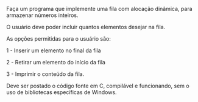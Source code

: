 Faça um programa que implemente uma fila com alocação dinâmica, para armazenar números inteiros.

O usuário deve poder incluir quantos elementos desejar na fila.

As opções permitidas para o usuário são:

1 - Inserir um elemento no final da fila

2 - Retirar um elemento do início da fila

3 - Imprimir o conteúdo da fila.

Deve ser postado o código fonte em C, compilável e funcionando, sem o uso de bibliotecas específicas de Windows.
